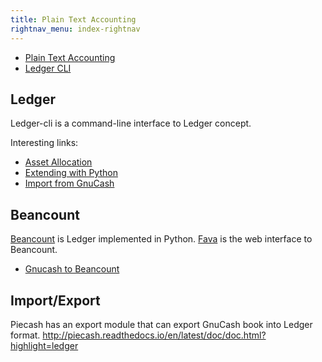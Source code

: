```yaml
---
title: Plain Text Accounting
rightnav_menu: index-rightnav
---
```


- [Plain Text Accounting](http://plaintextaccounting.org/)
- [Ledger CLI](http://ledger-cli.org/)

## Ledger

Ledger-cli is a command-line interface to Ledger concept.

Interesting links:

- [Asset Allocation](https://www.ledger-cli.org/3.0/doc/ledger3.html#Asset-Allocation)
- [Extending with Python](https://www.ledger-cli.org/3.0/doc/ledger3.html#Extending-with-Python)
- [Import from GnuCash](https://github.com/MatzeB/pygnucash)

## Beancount

[Beancount](https://github.com/beancount/beancount) is Ledger implemented in Python.
[Fava](https://github.com/beancount/fava) is the web interface to Beancount.

- [Gnucash to Beancount](https://github.com/henriquebastos/gnucash-to-beancount)

## Import/Export

Piecash has an export module that can export GnuCash book into Ledger format.
http://piecash.readthedocs.io/en/latest/doc/doc.html?highlight=ledger
